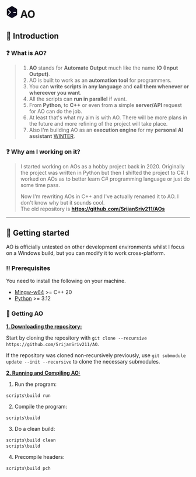 # <img title="AO" src="res/AO.png" width="32" height="32"> AO
## :wave: Introduction
### :question: What is AO?
> 1. **AO** stands for **Automate Output** much like the name **IO (Input Output)**.<br>
> 2. AO is built to work as an **automation tool** for programmers.<br>
> 3. You can **write scripts in any language** and **call them whenever or whereever you want**.<br>
> 3. All the scripts can **run in parallel** if want.<br>
> 4. From **Python**, to **C++** or even from a simple **server/API** request for AO can do the job.<br>
> 4. At least that's what my aim is with AO. There will be more plans in the future and more refining of the project will take place.<br>
> 5. Also I'm building AO as an **execution engine** for my **personal AI assistant** [WINTER](https://github.com/SrijanSriv211/WINTER).

### :question: Why am I working on it?
> I started working on AOs as a hobby project back in 2020. Originally the project was written in Python but then I shifted the project to C#.
> I worked on AOs as to better learn C# programming language or just do some time pass.
> 
> Now I'm rewriting AOs in C++ and I've actually renamed it to AO. I don't know why but it sounds cool.<br>
> The old repository is **https://github.com/SrijanSriv211/AOs**

***

## :toolbox: Getting started
AO is officially untested on other development environments whilst I focus on a Windows build, but you can modify it to work cross-platform.

### :bangbang: Prerequisites
You need to install the following on your machine.
- [Mingw-w64](https://www.mingw-w64.org/downloads/#mingw-builds) >= C++ 20
- [Python](https://www.python.org/downloads) >= 3.12

### :pencil: Getting AO
<ins>**1. Downloading the repository:**</ins>

Start by cloning the repository with `git clone --recursive https://github.com/SrijanSriv211/AO`.

If the repository was cloned non-recursively previously, use `git submodule update --init --recursive` to clone the necessary submodules.

<ins>**2. Running and Compiling AO:**</ins>

1. Run the program:
```console
scripts\build run
```

2. Compile the program:
```console
scripts\build
```

3. Do a clean build:
```console
scripts\build clean
scripts\build
```

4. Precompile headers:
```console
scripts\build pch
```
